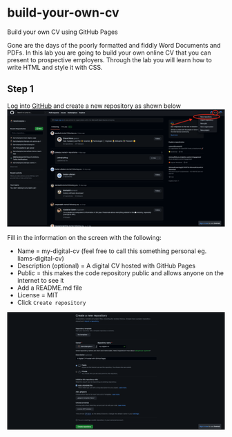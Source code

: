# build-your-own-cv
Build your own CV using GitHub Pages

Gone are the days of the poorly formatted and fiddly Word Documents and PDFs. In this lab you are going to build your own online CV that you can present to prospective employers. Through the lab you will learn how to write HTML and style it with CSS.

## Step 1
Log into [GitHub]() and create a new repository as shown below
![create-repository](./assets/create-repository.png)

Fill in the information on the screen with the following:
- Name = my-digital-cv (feel free to call this something personal eg. liams-digital-cv)
- Description (optional) = A digital CV hosted with GitHub Pages
- Public = this makes the code repository public and allows anyone on the internet to see it
- Add a README.md file
- License = MIT
- Click `Create repository`

![new-repository-information](./assets/new-repository-info.png)
